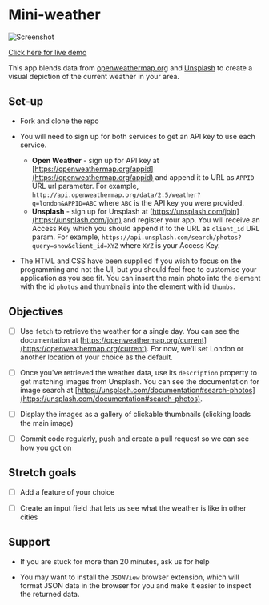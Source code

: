 # Mini-weather

![Screenshot](assets/meteoropolis.png)

[Click here for live demo](https://codebar.oliverturner.cloud/#HmieZw0YOC0)

This app blends data from [openweathermap.org](https://openweathermap.org/) and
[Unsplash](https://unsplash.com/developers) to create a visual depiction of the current weather in your area.

## Set-up

- Fork and clone the repo

- You will need to sign up for both services to get an API key to use each service.
  - **Open Weather** - sign up for API key at  [https://openweathermap.org/appid](https://openweathermap.org/appid) and append it to URL as `APPID` URL url parameter. For example, `http://api.openweathermap.org/data/2.5/weather?q=london&APPID=ABC` where `ABC` is the API key you were provided.
  - **Unsplash** - sign up for Unsplash at [https://unsplash.com/join](https://unsplash.com/join) and register your app. You will receive an Access Key which you should append it to the URL as `client_id` URL param. For example, `https://api.unsplash.com/search/photos?query=snow&client_id=XYZ` where `XYZ` is your Access Key.

- The HTML and CSS have been supplied if you wish to focus on the programming and not the UI, but you should feel free to customise your application as you see fit. You can insert the main photo into the element with the id `photos` and thumbnails into the element with id `thumbs`.

## Objectives

- [ ] Use `fetch` to retrieve the weather for a single day. You can see the documentation at [https://openweathermap.org/current](https://openweathermap.org/current). For now, we'll set London or another location of your choice as the default.

- [ ] Once you've retrieved the weather data, use its `description` property to get matching images from Unsplash. You can see the documentation for image search at [https://unsplash.com/documentation#search-photos](https://unsplash.com/documentation#search-photos).

- [ ] Display the images as a gallery of clickable thumbnails (clicking loads the main image)

- [ ] Commit code regularly, push and create a pull request so we can see how you got on

## Stretch goals

- [ ] Add a feature of your choice

- [ ] Create an input field that lets us see what the weather is like in other cities

## Support

- If you are stuck for more than 20 minutes, ask us for help

- You may want to install the `JSONView` browser extension, which will format JSON data in the browser for you and make it easier to inspect the returned data.
